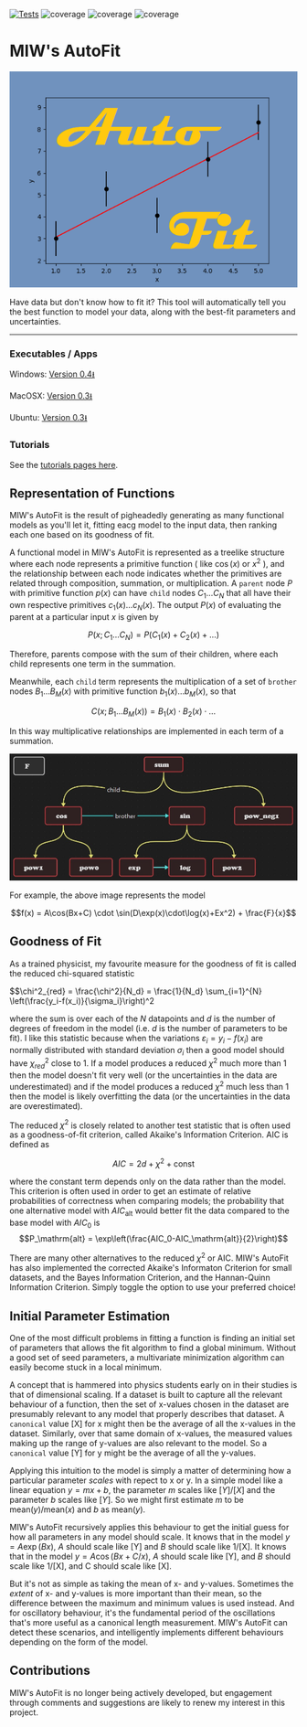 [![Tests](https://github.com/MattInglisWhalen/MIW_AutoFit/actions/workflows/tests.yml/badge.svg)](https://github.com/MattInglisWhalen/MIW_AutoFit/actions/workflows/tests.yml)
   ![coverage](https://img.shields.io/endpoint?url=https://gist.githubusercontent.com/MattInglisWhalen/4fb351291438ee5d4f772ff9966f06d3/raw/covbadge_windows.json) ![coverage](https://img.shields.io/endpoint?url=https://gist.githubusercontent.com/MattInglisWhalen/4fb351291438ee5d4f772ff9966f06d3/raw/covbadge_macos.json) ![coverage](https://img.shields.io/endpoint?url=https://gist.githubusercontent.com/MattInglisWhalen/4fb351291438ee5d4f772ff9966f06d3/raw/covbadge_ubuntu.json)
# MIW's AutoFit
 
!["MIW's AutoFit splash image"](/autofit/images/splash.png "Splash image")

 Have data but don't know how to fit it? This tool will automatically 
 tell you the best function to model your data, along with the best-fit parameters and uncertainties.

---

### Executables / Apps 

Windows: [Version 0.4⭳](https://dl.dropboxusercontent.com/scl/fi/fv1x2h01qfl4sylskqzzu/MIWs_AutoFit_04_win.zip?rlkey=z3rgph8rgz4wpdx0jimrklq5i&dl=0)

MacOSX: [Version 0.3⭳](https://ingliswhalen.files.wordpress.com/2023/11/a7ead-miw_autofit_free_03_osx.zip)

Ubuntu: [Version 0.3⭳](https://ingliswhalen.files.wordpress.com/2023/11/5f4e1-miw_autofit_free_03_linux.zip)

### Tutorials

See the [tutorials pages here](https://mattingliswhalen.github.io/MIWs_AutoFit_Tutorial_1/).

## Representation of Functions

MIW's AutoFit is the result of pigheadedly generating as many functional models as you'll let it, 
fitting eacg model to the input data, then ranking each one based on its goodness of fit.

A functional model in MIW's AutoFit is represented as a treelike structure where each node represents a primitive function 
( like $\cos(x)$ or $x^2$ ), and the relationship between each node indicates whether
the primitives are related through composition, summation, or multiplication. A `parent` node $P$ with primitive function
$p(x)$ can have `child` nodes $C_1 \ldots C_N$ that all have their own respective primitives $c_1(x) \ldots c_N(x)$. 
The output $P(x)$ of evaluating the parent at a particular input $x$ is given by 

$$P(x;C_1 \ldots C_N) = P(C_1(x) + C_2(x) + \ldots)$$

Therefore, parents compose with the sum of their children, where each child represents one term in the summation.

Meanwhile, each `child` term represents the multiplication of a set of `brother` nodes
$B_1 \ldots B_M(x)$ with primitive function $b_1(x) \ldots b_M(x)$, so that 

$$C(x; B_1 \ldots B_M(x)) = B_1(x) \cdot B_2(x) \cdot \ldots$$

In this way multiplicative relationships are implemented in each term of a summation.

!["MIW's AutoFit Tree Structure"](/autofit/images/hierarchy.jpg "Hierarchy image")

For example, the above image represents the model

$$f(x) = A\cos(Bx+C) \cdot \sin(D\exp(x)\cdot\log(x)+Ex^2) + \frac{F}{x}$$

## Goodness of Fit

As a trained physicist, my favourite measure for the goodness of fit is called the reduced chi-squared statistic

$$\chi^2_{red} = \frac{\chi^2}{N_d} = \frac{1}{N_d} \sum_{i=1}^{N} \left(\frac{y_i-f(x_i)}{\sigma_i}\right)^2

where the sum is over each of the $N$ datapoints and $d$ is the number of degrees of freedom in
the model (i.e. $d$ is the number of parameters to be fit). I like this statistic because when
the variations $\varepsilon_i = y_i-f(x_i)$ are normally distributed with standard deviation $\sigma_i$
then a good model should have $\chi^2_{red}$ close to 1. If a model produces a reduced $\chi^2$ much more than 1
then the model doesn't fit very well (or the uncertainties in the data are underestimated) and if the model
produces a reduced $\chi^2$ much less than 1 then the model is likely overfitting the data
(or the uncertainties in the data are overestimated).

The reduced  $\chi^2$ is closely related to another test statistic that is often used as a goodness-of-fit
criterion, called Akaike's Information Criterion. AIC is defined as 

$$AIC = 2d + \chi^2 + \mathrm{const}$$

where the constant term depends only on the data rather than the model. This criterion is often used in
order to get an estimate of relative probabilities of correctness when comparing models; the probability that
one alternative model with $AIC_\mathrm{alt}$ would better fit the data compared to the base model with $AIC_0$ is
$$P_\mathrm{alt} = \exp\left(\frac{AIC_0-AIC_\mathrm{alt}}{2}\right)$$

There are many other alternatives to the reduced $\chi^2$ or AIC. MIW's AutoFit has also implemented the corrected
Akaike's Informaton Criterion for small datasets, and the Bayes Information Criterion, and the Hannan-Quinn Information Criterion.
Simply toggle the option to use your preferred choice!

## Initial Parameter Estimation

One of the most difficult problems in fitting a function is finding an initial set of parameters
that allows the fit algorithm to find a global minimum. Without a good set of seed parameters, a multivariate
minimization algorithm can easily become stuck in a local minimum. 

A concept that is hammered into physics students early on in their studies is that of dimensional scaling.
If a dataset is built to capture all the relevant behaviour of a function, then the set of x-values chosen
in the dataset are presumably relevant to any model that properly describes that dataset. A 
`canonical` value \[X\] for x might then be the average of all the x-values in the dataset. Similarly, over 
that same domain of x-values, the measured values making up the range of y-values are also relevant to the model.
So a `canonical` value \[Y\] for y might be the average of all the y-values.

Applying this intuition to the model is simply a matter of determining how a particular parameter *scales* with
repect to x or y. In a simple model like a linear equation $y=mx+b$, the parameter $m$ scales like $[Y]/[X]$ and
the parameter $b$ scales like $[Y]$. So we might first estimate $m$ to be mean($y$)/mean($x$) and $b$ as mean($y$).

MIW's AutoFit recursively applies this behaviour to get the initial guess for how all parameters in any model
should scale. It knows that in the model $y=A\exp(Bx)$, $A$ should scale like \[Y\] and $B$ should scale like 1/\[X\]. It knows that
in the model $y=A\cos(Bx+C/x)$, $A$ should scale like \[Y\], and $B$ should scale like 1/\[X\], and C should scale like \[X\].

But it's not as simple as taking the mean of x- and y-values. Sometimes the *extent* of x- and y-values is more important than
their mean, so the difference between the maximum and minimum values is used instead. And for oscillatory behaviour, 
it's the fundamental period of the oscillations that's more useful as a canonical length measurement. MIW's AutoFit
can detect these scenarios, and intelligently implements different behaviours depending on the form of the model.


## Contributions

MIW's AutoFit is no longer being actively developed, but engagement through comments and suggestions are
likely to renew my interest in this project.



